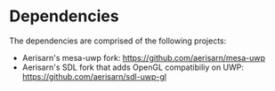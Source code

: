 # Dependencies

The dependencies are comprised of the following projects:

- Aerisarn's mesa-uwp fork: https://github.com/aerisarn/mesa-uwp
- Aerisarn's SDL fork that adds OpenGL compatibiliy on UWP: https://github.com/aerisarn/sdl-uwp-gl
